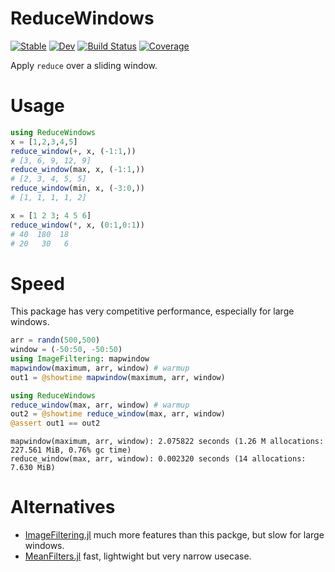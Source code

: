 # ReduceWindows

[![Stable](https://img.shields.io/badge/docs-stable-blue.svg)](https://jw3126.github.io/ReduceWindows.jl/stable/)
[![Dev](https://img.shields.io/badge/docs-dev-blue.svg)](https://jw3126.github.io/ReduceWindows.jl/dev/)
[![Build Status](https://github.com/jw3126/ReduceWindows.jl/actions/workflows/CI.yml/badge.svg?branch=main)](https://github.com/jw3126/ReduceWindows.jl/actions/workflows/CI.yml?query=branch%3Amain)
[![Coverage](https://codecov.io/gh/jw3126/ReduceWindows.jl/branch/main/graph/badge.svg)](https://codecov.io/gh/jw3126/ReduceWindows.jl)

Apply `reduce` over a sliding window.

# Usage
```julia
using ReduceWindows
x = [1,2,3,4,5]
reduce_window(+, x, (-1:1,))
# [3, 6, 9, 12, 9]
reduce_window(max, x, (-1:1,))
# [2, 3, 4, 5, 5]
reduce_window(min, x, (-3:0,))
# [1, 1, 1, 1, 2]

x = [1 2 3; 4 5 6]
reduce_window(*, x, (0:1,0:1))
# 40  180  18
# 20   30   6
```

# Speed
This package has very competitive performance, especially for large windows.
```julia
arr = randn(500,500)
window = (-50:50, -50:50)
using ImageFiltering: mapwindow
mapwindow(maximum, arr, window) # warmup
out1 = @showtime mapwindow(maximum, arr, window)

using ReduceWindows
reduce_window(max, arr, window) # warmup
out2 = @showtime reduce_window(max, arr, window)
@assert out1 == out2
```
```
mapwindow(maximum, arr, window): 2.075822 seconds (1.26 M allocations: 227.561 MiB, 0.76% gc time)
reduce_window(max, arr, window): 0.002320 seconds (14 allocations: 7.630 MiB)
```

# Alternatives

* [ImageFiltering.jl](https://github.com/JuliaImages/ImageFiltering.jl) much more features than
  this packge, but slow for large windows.
* [MeanFilters.jl](https://github.com/jw3126/MeanFilters.jl) fast, lightwight but very narrow usecase.
